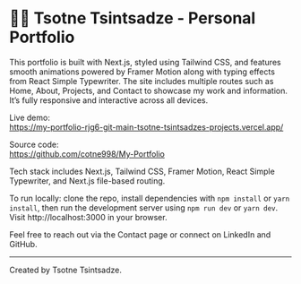 # 🧑‍💻 Tsotne Tsintsadze - Personal Portfolio

This portfolio is built with Next.js, styled using Tailwind CSS, and features smooth animations powered by Framer Motion along with typing effects from React Simple Typewriter. The site includes multiple routes such as Home, About, Projects, and Contact to showcase my work and information. It’s fully responsive and interactive across all devices.

Live demo:  
https://my-portfolio-rjg6-git-main-tsotne-tsintsadzes-projects.vercel.app/

Source code:  
https://github.com/cotne998/My-Portfolio

Tech stack includes Next.js, Tailwind CSS, Framer Motion, React Simple Typewriter, and Next.js file-based routing.

To run locally: clone the repo, install dependencies with `npm install` or `yarn install`, then run the development server using `npm run dev` or `yarn dev`. Visit http://localhost:3000 in your browser.

Feel free to reach out via the Contact page or connect on LinkedIn and GitHub.

---

Created by Tsotne Tsintsadze.
